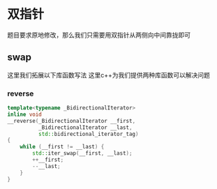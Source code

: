 # 双指针
题目要求原地修改，那么我们只需要用双指针从两侧向中间靠拢即可

## swap
这里我们拓展以下库函数写法
这里c++为我们提供两种库函数可以解决问题
### reverse
```c++
template<typename _BidirectionalIterator>
inline void
__reverse(_BidirectionalIterator __first,
          _BidirectionalIterator __last,
          std::bidirectional_iterator_tag)
{
    while (__first != __last) {
        std::iter_swap(__first, __last);
        ++__first;
        --__last;
    }
}
```